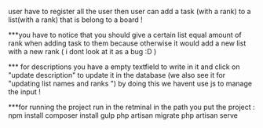 user have to register 
all the user 
then user can add a task (with a rank) to a list(with a rank) that is belong to a board !

***you have to notice that you should give a certain list equal amount of rank when adding task to them because otherwise it would add a new list with a new rank ( i dont look at it as a bug :D ) 

*** for descriptions you have a empty textfield to write in it and click on "update description" to
update it in the database (we also see it for "updating list names and ranks ") by doing this we havent use js to manage the input ! 

***for running the project run in the retminal in the path you put the project :
npm install 
composer install
gulp
php artisan migrate
php artisan serve